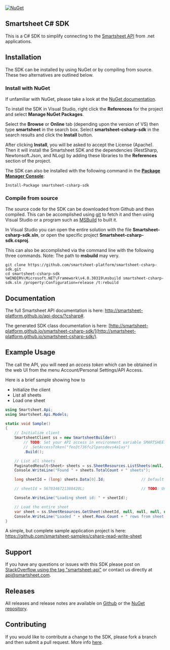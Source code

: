 [![NuGet](https://img.shields.io/nuget/v/smartsheet-csharp-sdk.svg)](https://www.nuget.org/packages/smartsheet-csharp-sdk/)


## Smartsheet C# SDK

This is a C# SDK to simplify connecting to the [Smartsheet API](http://www.smartsheet.com/developers/api-documentation) from .net applications.

## Installation
The SDK can be installed by using NuGet or by compiling from source. These two alternatives are outlined below.

### Install with NuGet
If unfamiliar with NuGet, please take a look at the [NuGet documentation](http://docs.nuget.org/). 

To install the SDK in Visual Studio, right click the **References** for the project and select **Manage NuGet Packages**.

Select the **Browse** or **Online** tab (depending upon the version of VS) then type **smartsheet** in the search box. Select **smartsheet-csharp-sdk** in the search results and click the **Install** button.

After clicking **Install**, you will be asked to accept the License (Apache). Then it will install the Smartsheet SDK and the dependencies (RestSharp, Newtonsoft.Json, and NLog) by adding these libraries to the **References** section of the project.

The SDK can also be installed with the following command in the **[Package Manager Console](http://docs.nuget.org/docs/start-here/using-the-package-manager-console)**:

```dos
Install-Package smartsheet-csharp-sdk
```

### Compile from source
The source code for the SDK can be downloaded from Github and then compiled. This can be accomplished using [git](http://git-scm.com/) to fetch it and then using Visual Studio or a program such as [MSBuild](http://msdn.microsoft.com/en-us/library/wea2sca5(v=vs.90).aspx) to built it.

In Visual Studio you can open the entire solution with the file **Smartsheet-csharp-sdk.sln**, or open the specific project **Smartsheet-csharp-sdk.csproj**.

This can also be accomplished via the command line with the following three commands.
Note: The path to **msbuild** may very.

```dos
git clone https://github.com/smartsheet-platform/smartsheet-csharp-sdk.git
cd smartsheet-csharp-sdk
%WINDIR%\Microsoft.NET\Framework\v4.0.30319\msbuild smartsheet-csharp-sdk.sln /property:Configuration=release /t:rebuild
```

## Documentation
The full Smartsheet API documentation is here: http://smartsheet-platform.github.io/api-docs/?csharp#.

The generated SDK class documentation is here: [http://smartsheet-platform.github.io/smartsheet-csharp-sdk/](http://smartsheet-platform.github.io/smartsheet-csharp-sdk/).

## Example Usage
The call the API, you will need an *access token* which can be obtained in the web UI from the menu Account/Personal Settings/API Access.

Here is a brief sample showing how to 
- Initialize the client
- List all sheets
- Load one sheet

```csharp
using Smartsheet.Api;
using Smartsheet.Api.Models;

static void Sample()
{
	// Initialize client
	SmartsheetClient ss = new SmartsheetBuilder()
		// TODO: Set your API access in environment variable SMARTSHEET_ACCESS_TOKEN or else here
		// .SetAccessToken("feo3t736fc2lpansdevs4a1as")
		.Build();

	// List all sheets
	PaginatedResult<Sheet> sheets = ss.SheetResources.ListSheets(null, null, null);
	Console.WriteLine("Found " + sheets.TotalCount + " sheets");

	long sheetId = (long) sheets.Data[0].Id;                // Default to first sheet

	// sheetId = 5670346721388420L;                         // TODO: Uncomment if you wish to read a specific sheet

	Console.WriteLine("Loading sheet id: " + sheetId);

	// Load the entire sheet
	var sheet = ss.SheetResources.GetSheet(sheetId, null, null, null, null, null, null, null);
	Console.WriteLine("Loaded " + sheet.Rows.Count + " rows from sheet: " + sheet.Name);
}
```
A simple, but complete sample application project is here: https://github.com/smartsheet-samples/csharp-read-write-sheet

## Support
If you have any questions or issues with this SDK please post on [StackOverflow using the tag "smartsheet-api"](http://stackoverflow.com/questions/tagged/smartsheet-api) or contact us directly at api@smartsheet.com.

## Releases

All releases and release notes are available on [Github](https://github.com/smartsheet-platform/smartsheet-csharp-sdk/releases) or the [NuGet repository](https://www.nuget.org/packages/smartsheet-csharp-sdk/).

## Contributing
If you would like to contribute a change to the SDK, please fork a branch and then submit a pull request. More info [here](https://help.github.com/articles/using-pull-requests).